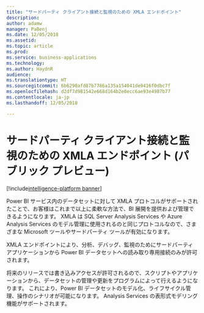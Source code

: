 ```yaml
---
title: "サードパーティ クライアント接続と監視のための XMLA エンドポイント"
description: 
author: adamw
manager: PaBenj
ms.date: 12/05/2018
ms.assetid: 
ms.topic: article
ms.prod: 
ms.service: business-applications
ms.technology: 
ms.author: HaydnR
audience: 
ms.translationtype: HT
ms.sourcegitcommit: 6b6290afd87b7786a135a154041de9416f0dbc7f
ms.openlocfilehash: d2df7d981542e668d164b2e0ecc6ae93e4987b77
ms.contentlocale: ja-jp
ms.lasthandoff: 12/05/2018

---
```

# <a name="xmla-endpoint-for-third-party-client-connectivity-and-monitoring-public-preview"></a>サードパーティ クライアント接続と監視のための XMLA エンドポイント (パブリック プレビュー)

[!include[intelligence-platform banner](../../includes/intelligence-platform.md)]

Power BI サービス内のデータセットに対して XMLA プロトコルがサポートされたことで、お客様はこれまで以上に柔軟な方法で、BI 展開を提供および管理できるようになります。 XMLA は SQL Server Analysis Services や Azure Analysis Services のモデル管理に使用されるのと同じプロトコルなので、さまざまな Microsoft ツールやサードパーティ ツールが有効になります。

XMLA エンドポイントにより、分析、デバッグ、監視のためにサードパーティ アプリケーションから Power BI データセットへの読み取り専用接続のみが許可されます。

将来のリリースでは書き込みアクセスが許可されるので、スクリプトやアプリケーションから、データセットの管理や更新をプログラムによって行えるようになります。 これにより、Power BI データセットのモデル化、ライフサイクル管理、操作のシナリオが可能になります。 Analysis Services の表形式モデリング機能がサポートされます。

